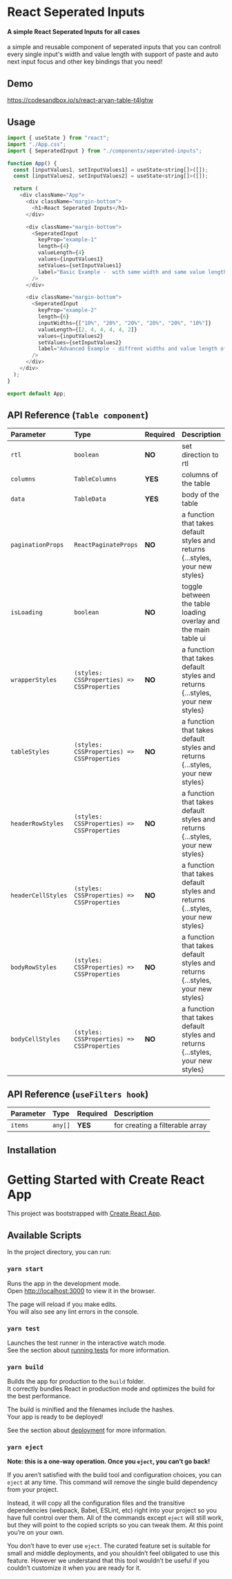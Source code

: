 # React Seperated Inputs

#### A simple React Seperated Inputs for all cases

a simple and reusable component of seperated inputs that you can controll every single input's width and value length with support of paste and auto next input focus and other key bindings that you need!

## Demo

https://codesandbox.io/s/react-aryan-table-t4lghw

## Usage

```javascript
import { useState } from "react";
import "./App.css";
import { SeperatedInput } from "./components/seperated-inputs";

function App() {
  const [inputValues1, setInputValues1] = useState<string[]>([]);
  const [inputValues2, setInputValues2] = useState<string[]>([]);

  return (
    <div className="App">
      <div className="margin-bottom">
        <h1>React Seperated Inputs</h1>
      </div>

      <div className="margin-bottom">
        <SeperatedInput
          keyProp="example-1"
          length={4}
          valueLength={4}
          values={inputValues1}
          setValues={setInputValues1}
          label="Basic Example -  with same width and same value length for each input"
        />
      </div>

      <div className="margin-bottom">
        <SeperatedInput
          keyProp="example-2"
          length={6}
          inputWidths={["10%", "20%", "20%", "20%", "20%", "10%"]}
          valueLength={[2, 4, 4, 4, 4, 2]}
          values={inputValues2}
          setValues={setInputValues2}
          label="Advanced Example - diffrent widths and value length of each input example"
        />
      </div>
    </div>
  );
}

export default App;

```

## API Reference (`Table component`)

| Parameter          | Type                                       | Required | Description                                                                   |
| :----------------- | :----------------------------------------- | :------- | :---------------------------------------------------------------------------- |
| `rtl`              | `boolean`                                  | **NO**   | set direction to rtl                                                          |
| `columns`          | `TableColumns`                             | **YES**  | columns of the table                                                          |
| `data`             | `TableData`                                | **YES**  | body of the table                                                             |
| `paginationProps`  | `ReactPaginateProps`                       | **NO**   | a function that takes default styles and returns {...styles, your new styles} |
| `isLoading`        | `boolean`                                  | **NO**   | toggle between the table loading overlay and the main table ui                |
| `wrapperStyles`    | `(styles: CSSProperties) => CSSProperties` | **NO**   | a function that takes default styles and returns {...styles, your new styles} |
| `tableStyles`      | `(styles: CSSProperties) => CSSProperties` | **NO**   | a function that takes default styles and returns {...styles, your new styles} |
| `headerRowStyles`  | `(styles: CSSProperties) => CSSProperties` | **NO**   | a function that takes default styles and returns {...styles, your new styles} |
| `headerCellStyles` | `(styles: CSSProperties) => CSSProperties` | **NO**   | a function that takes default styles and returns {...styles, your new styles} |
| `bodyRowStyles`    | `(styles: CSSProperties) => CSSProperties` | **NO**   | a function that takes default styles and returns {...styles, your new styles} |
| `bodyCellStyles`   | `(styles: CSSProperties) => CSSProperties` | **NO**   | a function that takes default styles and returns {...styles, your new styles} |

## API Reference (`useFilters hook`)

| Parameter | Type    | Required | Description                     |
| :-------- | :------ | :------- | :------------------------------ |
| `items`   | `any[]` | **YES**  | for creating a filterable array |

## Installation

# Getting Started with Create React App

This project was bootstrapped with [Create React App](https://github.com/facebook/create-react-app).

## Available Scripts

In the project directory, you can run:

### `yarn start`

Runs the app in the development mode.\
Open [http://localhost:3000](http://localhost:3000) to view it in the browser.

The page will reload if you make edits.\
You will also see any lint errors in the console.

### `yarn test`

Launches the test runner in the interactive watch mode.\
See the section about [running tests](https://facebook.github.io/create-react-app/docs/running-tests) for more information.

### `yarn build`

Builds the app for production to the `build` folder.\
It correctly bundles React in production mode and optimizes the build for the best performance.

The build is minified and the filenames include the hashes.\
Your app is ready to be deployed!

See the section about [deployment](https://facebook.github.io/create-react-app/docs/deployment) for more information.

### `yarn eject`

**Note: this is a one-way operation. Once you `eject`, you can’t go back!**

If you aren’t satisfied with the build tool and configuration choices, you can `eject` at any time. This command will remove the single build dependency from your project.

Instead, it will copy all the configuration files and the transitive dependencies (webpack, Babel, ESLint, etc) right into your project so you have full control over them. All of the commands except `eject` will still work, but they will point to the copied scripts so you can tweak them. At this point you’re on your own.

You don’t have to ever use `eject`. The curated feature set is suitable for small and middle deployments, and you shouldn’t feel obligated to use this feature. However we understand that this tool wouldn’t be useful if you couldn’t customize it when you are ready for it.

